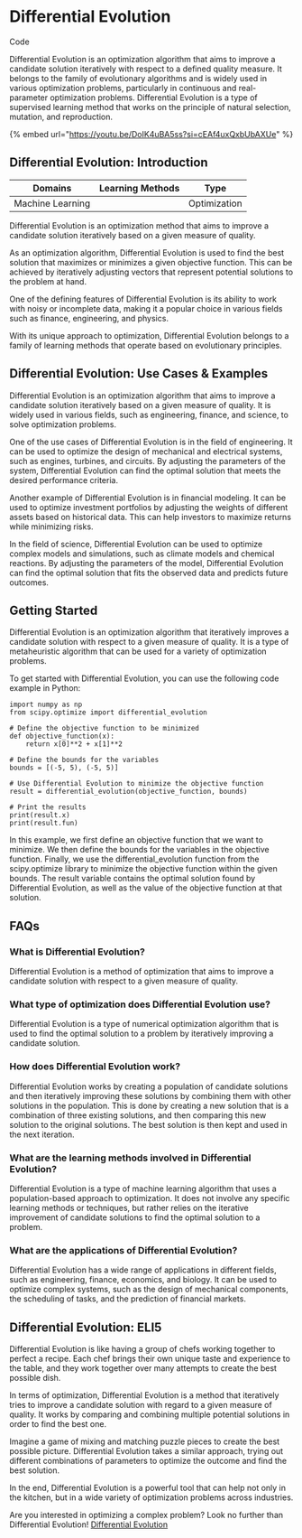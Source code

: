 # Differential Evolution

Code

Differential Evolution is an optimization algorithm that aims to improve a candidate solution iteratively with respect to a defined quality measure. It belongs to the family of evolutionary algorithms and is widely used in various optimization problems, particularly in continuous and real-parameter optimization problems. Differential Evolution is a type of supervised learning method that works on the principle of natural selection, mutation, and reproduction.

{% embed url="https://youtu.be/DoIK4uBA5ss?si=cEAf4uxQxbUbAXUe" %}

## Differential Evolution: Introduction

| Domains          | Learning Methods | Type         |
| ---------------- | ---------------- | ------------ |
| Machine Learning |                  | Optimization |

Differential Evolution is an optimization method that aims to improve a candidate solution iteratively based on a given measure of quality.

As an optimization algorithm, Differential Evolution is used to find the best solution that maximizes or minimizes a given objective function. This can be achieved by iteratively adjusting vectors that represent potential solutions to the problem at hand.

One of the defining features of Differential Evolution is its ability to work with noisy or incomplete data, making it a popular choice in various fields such as finance, engineering, and physics.

With its unique approach to optimization, Differential Evolution belongs to a family of learning methods that operate based on evolutionary principles.

## Differential Evolution: Use Cases & Examples

Differential Evolution is an optimization algorithm that aims to improve a candidate solution iteratively based on a given measure of quality. It is widely used in various fields, such as engineering, finance, and science, to solve optimization problems.

One of the use cases of Differential Evolution is in the field of engineering. It can be used to optimize the design of mechanical and electrical systems, such as engines, turbines, and circuits. By adjusting the parameters of the system, Differential Evolution can find the optimal solution that meets the desired performance criteria.

Another example of Differential Evolution is in financial modeling. It can be used to optimize investment portfolios by adjusting the weights of different assets based on historical data. This can help investors to maximize returns while minimizing risks.

In the field of science, Differential Evolution can be used to optimize complex models and simulations, such as climate models and chemical reactions. By adjusting the parameters of the model, Differential Evolution can find the optimal solution that fits the observed data and predicts future outcomes.

## Getting Started

Differential Evolution is an optimization algorithm that iteratively improves a candidate solution with respect to a given measure of quality. It is a type of metaheuristic algorithm that can be used for a variety of optimization problems.

To get started with Differential Evolution, you can use the following code example in Python:

```
import numpy as np
from scipy.optimize import differential_evolution

# Define the objective function to be minimized
def objective_function(x):
    return x[0]**2 + x[1]**2

# Define the bounds for the variables
bounds = [(-5, 5), (-5, 5)]

# Use Differential Evolution to minimize the objective function
result = differential_evolution(objective_function, bounds)

# Print the results
print(result.x)
print(result.fun)

```

In this example, we first define an objective function that we want to minimize. We then define the bounds for the variables in the objective function. Finally, we use the differential\_evolution function from the scipy.optimize library to minimize the objective function within the given bounds. The result variable contains the optimal solution found by Differential Evolution, as well as the value of the objective function at that solution.

## FAQs

### What is Differential Evolution?

Differential Evolution is a method of optimization that aims to improve a candidate solution with respect to a given measure of quality.

### What type of optimization does Differential Evolution use?

Differential Evolution is a type of numerical optimization algorithm that is used to find the optimal solution to a problem by iteratively improving a candidate solution.

### How does Differential Evolution work?

Differential Evolution works by creating a population of candidate solutions and then iteratively improving these solutions by combining them with other solutions in the population. This is done by creating a new solution that is a combination of three existing solutions, and then comparing this new solution to the original solutions. The best solution is then kept and used in the next iteration.

### What are the learning methods involved in Differential Evolution?

Differential Evolution is a type of machine learning algorithm that uses a population-based approach to optimization. It does not involve any specific learning methods or techniques, but rather relies on the iterative improvement of candidate solutions to find the optimal solution to a problem.

### What are the applications of Differential Evolution?

Differential Evolution has a wide range of applications in different fields, such as engineering, finance, economics, and biology. It can be used to optimize complex systems, such as the design of mechanical components, the scheduling of tasks, and the prediction of financial markets.

## Differential Evolution: ELI5

Differential Evolution is like having a group of chefs working together to perfect a recipe. Each chef brings their own unique taste and experience to the table, and they work together over many attempts to create the best possible dish.

In terms of optimization, Differential Evolution is a method that iteratively tries to improve a candidate solution with regard to a given measure of quality. It works by comparing and combining multiple potential solutions in order to find the best one.

Imagine a game of mixing and matching puzzle pieces to create the best possible picture. Differential Evolution takes a similar approach, trying out different combinations of parameters to optimize the outcome and find the best solution.

In the end, Differential Evolution is a powerful tool that can help not only in the kitchen, but in a wide variety of optimization problems across industries.

Are you interested in optimizing a complex problem? Look no further than Differential Evolution! [Differential Evolution](https://serp.ai/differential-evolution/)
